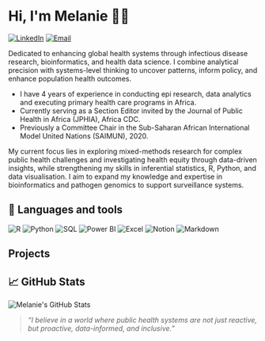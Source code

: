 # Hi, I'm Melanie 👋🏾 

[![LinkedIn](https://img.shields.io/badge/-LinkedIn-blue?logo=linkedin&logoColor=white)](https://www.linkedin.com/in/https://www.linkedin.com/in/melanie-omondi)  [![Email](https://img.shields.io/badge/-Email-red?logo=gmail&logoColor=white)](mailto:melomondi@gmail.com)  

Dedicated to enhancing global health systems through infectious disease research, bioinformatics, and health data science. I combine analytical precision with systems-level thinking to uncover patterns, inform policy, and enhance population health outcomes.

  - I have 4 years of experience in conducting epi research, data analytics and executing primary health care programs in Africa.
  - Currently serving as a Section Editor invited by the Journal of Public Health in Africa (JPHIA), Africa CDC.
  - Previously a Committee Chair in the Sub-Saharan African International Model United Nations (SAIMUN), 2020.

My current focus lies in exploring mixed-methods research for complex public health challenges and investigating health equity through data-driven insights, while strengthening my skills in inferential statistics, R, Python, and data visualisation. I aim to expand my knowledge and expertise in bioinformatics and pathogen genomics to support surveillance systems.
  
## 🔧 Languages and tools
![R](https://img.shields.io/badge/-R-276DC3?logo=r&logoColor=white)  ![Python](https://img.shields.io/badge/-Python-3776AB?logo=python&logoColor=white)  ![SQL](https://img.shields.io/badge/-SQL-FFCC00?logo=mysql&logoColor=black)  ![Power BI](https://img.shields.io/badge/-PowerBI-F2C811?logo=powerbi&logoColor=black)  ![Excel](https://img.shields.io/badge/-Excel-217346?logo=microsoft-excel&logoColor=white)  ![Notion](https://img.shields.io/badge/-Notion-000000?logo=notion&logoColor=white)  ![Markdown](https://img.shields.io/badge/-Markdown-000000?logo=markdown&logoColor=white)  

## Projects 
  

## 📈 GitHub Stats  
![Melanie's GitHub Stats](https://github-readme-stats.vercel.app/api?username=Melanie331&show_icons=true&theme=catpuccin_latte)


> _“I believe in a world where public health systems are not just reactive, but proactive, data-informed, and inclusive.”_
